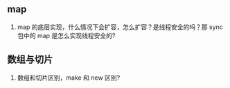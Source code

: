 ## map

1. map 的底层实现，什么情况下会扩容，怎么扩容？是线程安全的吗？那 sync 包中的 map 是怎么实现线程安全的?

## 数组与切片

1. 数组和切片区别，make 和 new 区别?